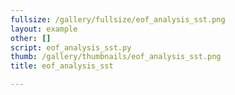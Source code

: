 ```yaml
---
fullsize: /gallery/fullsize/eof_analysis_sst.png
layout: example
other: []
script: eof_analysis_sst.py
thumb: /gallery/thumbnails/eof_analysis_sst.png
title: eof_analysis_sst

---
```

